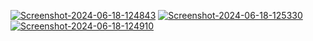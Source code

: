 ﻿<a href='https://postimg.cc/tYZ8GNqP' target='_blank'><img src='https://i.postimg.cc/tYZ8GNqP/Screenshot-2024-06-18-124843.png' border='0' alt='Screenshot-2024-06-18-124843'/></a>
<a href='https://postimg.cc/mtvJL1kn' target='_blank'><img src='https://i.postimg.cc/mtvJL1kn/Screenshot-2024-06-18-125330.png' border='0' alt='Screenshot-2024-06-18-125330'/></a>
<a href='https://postimg.cc/Q9SgzwKD' target='_blank'><img src='https://i.postimg.cc/Q9SgzwKD/Screenshot-2024-06-18-124910.png' border='0' alt='Screenshot-2024-06-18-124910'/></a>
